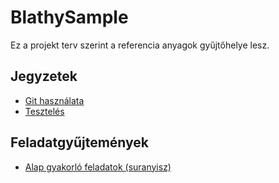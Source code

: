 # BlathySample

Ez a projekt terv szerint a referencia anyagok gyűjtőhelye lesz.

## Jegyzetek

- [Git használata](git.md)
- [Tesztelés](tests.md)

## Feladatgyűjtemények

- [Alap gyakorló feladatok (suranyisz)](http://suranyisz.hu/infoA/programozasi_alapfeladatok.pdf)
